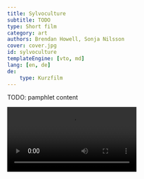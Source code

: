```yaml
---
title: Sylvoculture
subtitle: TODO
type: Short film
category: art
authors: Brendan Howell, Sonja Nilsson
cover: cover.jpg
id: sylvoculture
templateEngine: [vto, md]
lang: [en, de]
de:
    type: Kurzfilm
---
```


TODO: pamphlet content

<video src="/{{ id }}/TheGreatRewilding_1080_5oct2024.mp4" controls></video>
